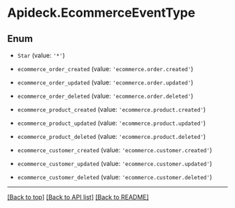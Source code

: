 # Apideck.EcommerceEventType

## Enum


* `Star` (value: `'*'`)

* `ecommerce_order_created` (value: `'ecommerce.order.created'`)

* `ecommerce_order_updated` (value: `'ecommerce.order.updated'`)

* `ecommerce_order_deleted` (value: `'ecommerce.order.deleted'`)

* `ecommerce_product_created` (value: `'ecommerce.product.created'`)

* `ecommerce_product_updated` (value: `'ecommerce.product.updated'`)

* `ecommerce_product_deleted` (value: `'ecommerce.product.deleted'`)

* `ecommerce_customer_created` (value: `'ecommerce.customer.created'`)

* `ecommerce_customer_updated` (value: `'ecommerce.customer.updated'`)

* `ecommerce_customer_deleted` (value: `'ecommerce.customer.deleted'`)


---

[[Back to top]](#) [[Back to API list]](../../../../README.md#documentation-for-api-endpoints) [[Back to README]](../../../../README.md)


